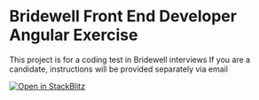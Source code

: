 # Bridewell Front End Developer Angular Exercise

This project is for a coding test in Bridewell interviews
If you are a candidate, instructions will be provided separately via email

[![Open in StackBlitz](https://developer.stackblitz.com/img/open_in_stackblitz.svg)](https://stackblitz.com/fork/github/torbenr/bw-angular-test)

